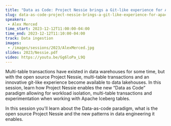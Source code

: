 ```yaml
---
title: "Data as Code: Project Nessie brings a Git-like experience for Apache Iceberg Tables"
slug: data-as-code-project-nessie-brings-a-git-like-experience-for-apache-iceberg-tables
speakers:
 - Alex Merced
time_start: 2023-12-12T11:00:00-04:00
time_end: 2023-12-12T11:10:00-04:00
track: Data ingestion
images:
 - /images/sessions/2023/AlexMerced.jpg
slides: 2023/Nessie.pdf
video: https://youtu.be/Gg6loPa_L9Q
---
```


Multi-table transactions have existed in data warehouses for some time, but with the open source Project Nessie, multi-table transactions and an innovative git-like experience become available to data lakehouses. In this session, learn how Project Nessie enables the new “Data as Code” paradigm allowing for workload isolation, multi-table transactions and experimentation when working with Apache Iceberg tables.
 
In this session you'll learn about the Data-as-code paradigm, what is the open source Project Nessie and the new patterns in data engineering it enables.
